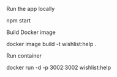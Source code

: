 Run the app locally

npm start

Build Docker image

docker image build -t wishlist:help .

Run container

docker run -d -p 3002:3002 wishlist:help